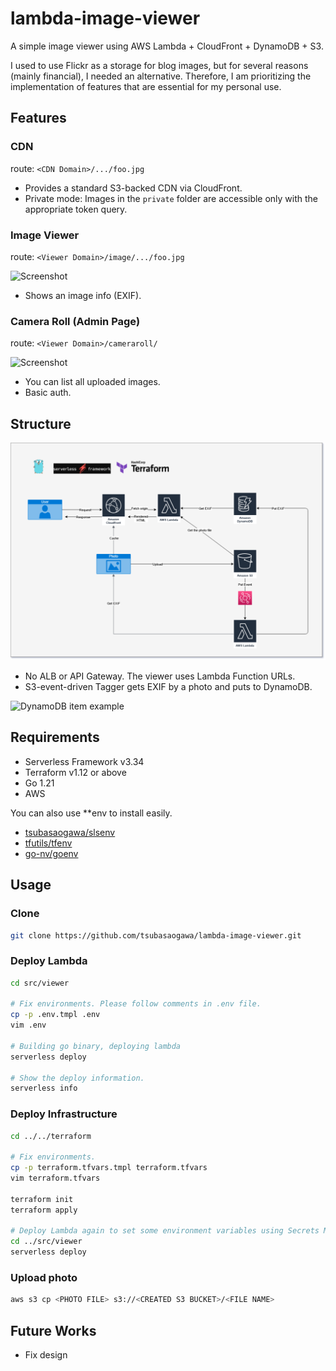 # lambda-image-viewer

A simple image viewer using AWS Lambda + CloudFront + DynamoDB + S3.

I used to use Flickr as a storage for blog images, but for several reasons (mainly financial), I needed an alternative. Therefore, I am prioritizing the implementation of features that are essential for my personal use.

## Features

### CDN

route: `<CDN Domain>/.../foo.jpg`

- Provides a standard S3-backed CDN via CloudFront.
- Private mode: Images in the `private` folder are accessible only with the appropriate token query.

### Image Viewer

route: `<Viewer Domain>/image/.../foo.jpg`

![Screenshot](https://github.com/tsubasaogawa/lambda-image-viewer/assets/7788821/ec35bdf9-1446-4f5c-a85e-3a82940aeef3)

- Shows an image info (EXIF).

### Camera Roll (Admin Page)

route: `<Viewer Domain>/cameraroll/`

![Screenshot](https://github.com/user-attachments/assets/fd366891-0974-4507-9f06-fcfd8045bb08)

- You can list all uploaded images.
- Basic auth.

## Structure

![Diagram](./docs/diagram.drawio.png)

- No ALB or API Gateway. The viewer uses Lambda Function URLs.
- S3-event-driven Tagger gets EXIF by a photo and puts to DynamoDB.

![DynamoDB item example](https://github.com/tsubasaogawa/lambda-image-viewer/assets/7788821/3ff31067-5d92-4d71-8bb5-8b2568558fc8)

## Requirements

- Serverless Framework v3.34
- Terraform v1.12 or above
- Go 1.21
- AWS

You can also use **env to install easily.

- [tsubasaogawa/slsenv](https://github.com/tsubasaogawa/slsenv)
- [tfutils/tfenv](https://github.com/tfutils/tfenv)
- [go-nv/goenv](https://github.com/go-nv/goenv)

## Usage

### Clone

```bash
git clone https://github.com/tsubasaogawa/lambda-image-viewer.git
```

### Deploy Lambda

```bash
cd src/viewer

# Fix environments. Please follow comments in .env file.
cp -p .env.tmpl .env
vim .env

# Building go binary, deploying lambda
serverless deploy

# Show the deploy information.
serverless info
```

### Deploy Infrastructure

```bash
cd ../../terraform

# Fix environments.
cp -p terraform.tfvars.tmpl terraform.tfvars
vim terraform.tfvars

terraform init
terraform apply

# Deploy Lambda again to set some environment variables using Secrets Manager created by Terraform.
cd ../src/viewer
serverless deploy
```

### Upload photo

```bash
aws s3 cp <PHOTO FILE> s3://<CREATED S3 BUCKET>/<FILE NAME>
```

## Future Works

- Fix design
